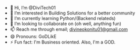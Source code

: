 - 👋 Hi, I’m @DiviTech01
- 👀 I’m interested in Building Solutions for a better community
- 🌱 I’m currently learning Python/(Backend relateds)
- 💞️ I’m looking to collaborate on (oh well, anything fun)
- 📫 Reach me through email; divineokonitu01@gmail.com
- 😄 Pronouns: GoDLikE
- ⚡ Fun fact: I'm Business oriented. Also, I'm a GOD.

<!---
DiviTech01/DiviTech01 is a ✨ special ✨ repository because its `README.md` (this file) appears on your GitHub profile.
You can click the Preview link to take a look at your changes.
--->

